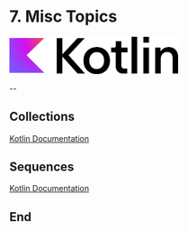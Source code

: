 # 7. Misc Topics

<!--suppress CheckImageSize -->
<img src="../images/Logo.png" width="300" alt="">

--

## Collections

[Kotlin Documentation](https://kotlinlang.org/docs/collections-overview.html)


## Sequences

[Kotlin Documentation](https://kotlinlang.org/docs/sequences.html)


## End